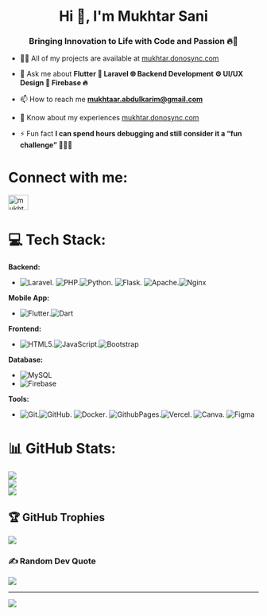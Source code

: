 <h1 align="center">Hi 👋, I'm Mukhtar Sani</h1>
<h3 align="center">Bringing Innovation to Life with Code and Passion 🔥🚀</h3>

- 👨‍💻 All of my projects are available at [mukhtar.donosync.com](mukhtar.donosync.com)

- 💬 Ask me about **Flutter 📱 Laravel 🌐 Backend Development ⚙️ UI/UX Design 🎨 Firebase 🔥**

- 📫 How to reach me **mukhtaar.abdulkarim@gmail.com**

- 📄 Know about my experiences [mukhtar.donosync.com](mukhtar.donosync.com)

- ⚡ Fun fact **I can spend hours debugging and still consider it a “fun challenge” 🕵️‍♂️💡**

# Connect with me:
<p align="left">
<a href="https://linkedin.com/in/mukhtarsani" target="blank"><img align="center" src="https://raw.githubusercontent.com/rahuldkjain/github-profile-readme-generator/master/src/images/icons/Social/linked-in-alt.svg" alt="mukhtarsani" height="30" width="40" /></a>
</p>

# 💻 Tech Stack:

**Backend:**
- ![Laravel](https://img.shields.io/badge/laravel-%23FF2D20.svg?style=for-the-badge&logo=laravel&logoColor=white). ![PHP](https://img.shields.io/badge/php-%23777BB4.svg?style=for-the-badge&logo=php&logoColor=white).![Python](https://img.shields.io/badge/python-3670A0?style=for-the-badge&logo=python&logoColor=ffdd54). ![Flask](https://img.shields.io/badge/flask-%23000.svg?style=for-the-badge&logo=flask&logoColor=white). ![Apache](https://img.shields.io/badge/apache-%23D42029.svg?style=for-the-badge&logo=apache&logoColor=white).![Nginx](https://img.shields.io/badge/nginx-%23009639.svg?style=for-the-badge&logo=nginx&logoColor=white)

**Mobile App:**
- ![Flutter](https://img.shields.io/badge/Flutter-%2302569B.svg?style=for-the-badge&logo=Flutter&logoColor=white).![Dart](https://img.shields.io/badge/dart-%230175C2.svg?style=for-the-badge&logo=dart&logoColor=white)

**Frontend:**
- ![HTML5](https://img.shields.io/badge/html5-%23E34F26.svg?style=for-the-badge&logo=html5&logoColor=white).![JavaScript](https://img.shields.io/badge/javascript-%23323330.svg?style=for-the-badge&logo=javascript&logoColor=%23F7DF1E).![Bootstrap](https://img.shields.io/badge/bootstrap-%238511FA.svg?style=for-the-badge&logo=bootstrap&logoColor=white)

**Database:**
- ![MySQL](https://img.shields.io/badge/mysql-4479A1.svg?style=for-the-badge&logo=mysql&logoColor=white)
- ![Firebase](https://img.shields.io/badge/firebase-%23039BE5.svg?style=for-the-badge&logo=firebase)

**Tools:**
- ![Git](https://img.shields.io/badge/git-%23F05033.svg?style=for-the-badge&logo=git&logoColor=white).![GitHub](https://img.shields.io/badge/github-%23121011.svg?style=for-the-badge&logo=github&logoColor=white). ![Docker](https://img.shields.io/badge/docker-%230db7ed.svg?style=for-the-badge&logo=docker&logoColor=white). ![GithubPages](https://img.shields.io/badge/github%20pages-121013?style=for-the-badge&logo=github&logoColor=white).![Vercel](https://img.shields.io/badge/vercel-%23000000.svg?style=for-the-badge&logo=vercel&logoColor=white). ![Canva](https://img.shields.io/badge/Canva-%2300C4CC.svg?style=for-the-badge&logo=Canva&logoColor=white). ![Figma](https://img.shields.io/badge/figma-%23F24E1E.svg?style=for-the-badge&logo=figma&logoColor=white)

# 📊 GitHub Stats:
![](https://github-readme-stats.vercel.app/api?username=Mukhtaer&theme=dark&hide_border=false&include_all_commits=true&count_private=true)<br/>
![](https://github-readme-streak-stats.herokuapp.com/?user=Mukhtaer&theme=dark&hide_border=false)<br/>
![](https://github-readme-stats.vercel.app/api/top-langs/?username=Mukhtaer&theme=dark&hide_border=false&include_all_commits=true&count_private=true&layout=compact)

## 🏆 GitHub Trophies
![](https://github-profile-trophy.vercel.app/?username=Mukhtaer&theme=radical&no-frame=false&no-bg=false&margin-w=4)

### ✍️ Random Dev Quote
![](https://quotes-github-readme.vercel.app/api?type=horizontal&theme=radical)

---
[![](https://visitcount.itsvg.in/api?id=Mukhtaer&icon=0&color=13)](https://visitcount.itsvg.in)

<!-- Proudly created with GPRM ( https://gprm.itsvg.in ) -->
